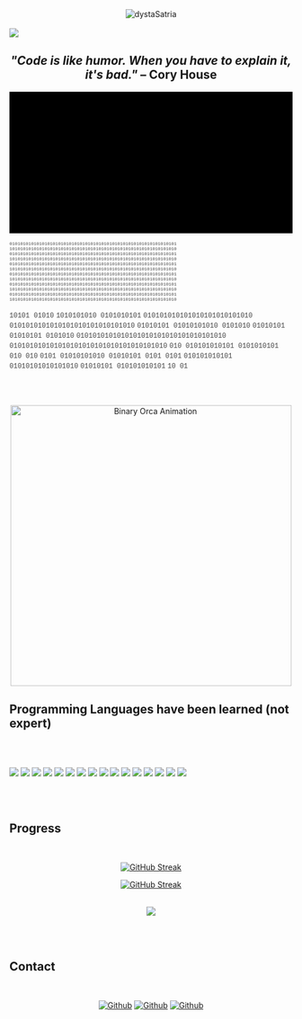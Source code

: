 <div align=center><img src="https://komarev.com/ghpvc/?username=dystaSatria&style=flat-square&color=000000" alt="dystaSatria" ></div>
<br>
<img src ="https://readme-typing-svg.herokuapp.com/?font=Courier&background=000000&color=%2300FF00&size=80&center=true&vCenter=true&width=1700&height=400&lines=Welcome+!++I'm+Reza+Dysta+Satria;A+Software+Engineer;"
</img>

<div align="center">
<h2><em>"Code is like humor. When you have to explain it, it's bad."</em> – Cory House</h2>
</div>


<svg width="600" height="300" xmlns="http://www.w3.org/2000/svg">
  <style>
    @keyframes swim {
      0% { transform: translateX(-100px); opacity: 0.8; }
      50% { transform: translateX(100px); opacity: 1; }
      100% { transform: translateX(-100px); opacity: 0.8; }
    }
    @keyframes blink {
      0%, 100% { opacity: 0.8; }
      50% { opacity: 1; }
    }
    .orca {
      animation: swim 10s ease-in-out infinite;
    }
    .binary {
      font-family: 'Courier New', monospace;
      font-size: 12px;
      fill: #00FF00;
    }
    .binary-bg {
      font-family: 'Courier New', monospace;
      font-size: 8px;
      fill: #00FF00;
      opacity: 0.2;
      animation: blink 2s infinite;
    }
  </style>
  <rect width="100%" height="100%" fill="#000000"/>
  
  <!-- Background binary rain effect -->
  <text x="10" y="20" class="binary-bg">01010101010101010101010101010101010101010101010101010101010101</text>
  <text x="10" y="40" class="binary-bg">10101010101010101010101010101010101010101010101010101010101010</text>
  <text x="10" y="60" class="binary-bg">01010101010101010101010101010101010101010101010101010101010101</text>
  <text x="10" y="80" class="binary-bg">10101010101010101010101010101010101010101010101010101010101010</text>
  <text x="10" y="100" class="binary-bg">01010101010101010101010101010101010101010101010101010101010101</text>
  <text x="10" y="120" class="binary-bg">10101010101010101010101010101010101010101010101010101010101010</text>
  <text x="10" y="140" class="binary-bg">01010101010101010101010101010101010101010101010101010101010101</text>
  <text x="10" y="160" class="binary-bg">10101010101010101010101010101010101010101010101010101010101010</text>
  <text x="10" y="180" class="binary-bg">01010101010101010101010101010101010101010101010101010101010101</text>
  <text x="10" y="200" class="binary-bg">10101010101010101010101010101010101010101010101010101010101010</text>
  <text x="10" y="220" class="binary-bg">01010101010101010101010101010101010101010101010101010101010101</text>
  <text x="10" y="240" class="binary-bg">10101010101010101010101010101010101010101010101010101010101010</text>
  
  <!-- Orca shape made of 1s and 0s -->
  <g class="orca">
    <text x="100" y="50" class="binary">10101        01010</text>
    <text x="90" y="65" class="binary">1010101010    0101010101</text>
    <text x="80" y="80" class="binary">010101010101010101010101010</text>
    <text x="70" y="95" class="binary">0101010101010101010101010101010</text>
    <text x="60" y="110" class="binary">01010101    01010101010    0101010</text>
    <text x="60" y="125" class="binary">01010101      01010101       0101010</text>
    <text x="55" y="140" class="binary">0101010101010101010101010101010101010</text>
    <text x="50" y="155" class="binary">010101010101010101010101010101010101010</text>
    <text x="50" y="170" class="binary">010  010101010101  0101010101  010  010</text>
    <text x="45" y="185" class="binary">0101  01010101010    01010101  0101  0101</text>
    <text x="45" y="200" class="binary">010101010101            01010101010101010</text>
    <text x="50" y="215" class="binary">01010101                  010101010101</text>
    <text x="70" y="230" class="binary">10                          01</text>
  </g>
</svg>


<br><br>
<div align="center">
  <img src="https://raw.githubusercontent.com/rezadysta/rezadysta/main/binary-orca.gif" alt="Binary Orca Animation" width="500">
</div>
<!-- Note: You'll need to create and upload the binary-orca.gif file to your repository -->
<!--Instructions for creating the GIF are at the bottom of this README -->
<!-- <img src ="https://readme-typing-svg.herokuapp.com/?font=Playfair+Display&color=%23000000&size=110&center=true&vCenter=true&width=1700&height=400&lines=Welcome+!++I'm+Reza+Dysta+Satria;A+Software+Engineer;">-->

## Programming Languages have been learned (not expert)
<br><br>

<p>
  <img src="https://img.shields.io/badge/Python-000000?style=for-the-badge&logo=python&logoColor=white" />
  <img src="https://img.shields.io/badge/HTML5-000000?style=for-the-badge&logo=html5&logoColor=white" />
  <img src="https://img.shields.io/badge/CSS3-000000?style=for-the-badge&logo=css3&logoColor=white" />
  <img src="https://img.shields.io/badge/JavaScript-000000?style=for-the-badge&logo=javascript&logoColor=white" />
  <img src="https://img.shields.io/badge/TypeScript-000000?style=for-the-badge&logo=typescript&logoColor=white" />
  <img src="https://img.shields.io/badge/C-000000?style=for-the-badge&logo=c&logoColor=white" />
  <img src="https://img.shields.io/badge/C%2B%2B-000000?style=for-the-badge&logo=c%2B%2B&logoColor=white" />
  <img src="https://img.shields.io/badge/C%23-000000?style=for-the-badge&logo=c-sharp&logoColor=white" />
  <img src="https://img.shields.io/badge/Java-000000?style=for-the-badge&logo=java&logoColor=white" />
  <img src="https://img.shields.io/badge/PHP-000000?style=for-the-badge&logo=php&logoColor=white" />
  <img src="https://img.shields.io/badge/Swift-000000?style=for-the-badge&logo=swift&logoColor=white" />
  <img src="https://img.shields.io/badge/Go-000000?style=for-the-badge&logo=go&logoColor=white" />
  <img src="https://img.shields.io/badge/Ruby-000000?style=for-the-badge&logo=ruby&logoColor=white" />
  <img src="https://img.shields.io/badge/json-000000?style=for-the-badge&logo=json&logoColor=white" />
  <img src="https://img.shields.io/badge/Haskell-000000?style=for-the-badge&logo=json&logoColor=white" />
  <img src="https://img.shields.io/badge/flutter-000000?style=for-the-badge&logo=json&logoColor=white" />
</p>
<br><br>

## Progress
<br>


<div align="center">

[![GitHub Streak](https://streak-stats.demolab.com?user=dystaSatria&theme=highcontrast&mode=weekly)](https://git.io/streak-stats)

</div>

<div align="center">


  [![GitHub Streak](https://streak-stats.demolab.com?user=dystaSatria&theme=highcontrast)](https://git.io/streak-stats)



</div>
<br>


<div align="center">

<img align="center" src="https://github-readme-stats.vercel.app/api/top-langs/?username=dystaSatria&layout=compact&theme=cobalt&hide_border=true" />

</div>



  




<br><br>

## Contact 
<br>

<div align=center>
  
[<img  alt="Github" src="https://img.shields.io/badge/GitHub-000000.svg?&style=for-the-badge&logo=Github&logoColor=white"/>](https://github.com/dystaSatria) 
[<img  alt="Github" src="https://img.shields.io/badge/Instagram-000000.svg?&style=for-the-badge&logo=Instagram&logoColor=white"/>](https://www.instagram.com/dyzzta/)
[<img  alt="Github" src="https://img.shields.io/badge/LinkedIn-000000.svg?&style=for-the-badge&logo=linkedIn&logoColor=white"/>](https://www.linkedin.com/in/reza-dysta-satria-9b0a431b2/)


</div>


